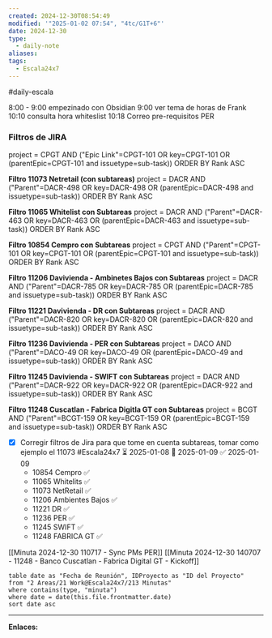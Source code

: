 ```yaml
---
created: 2024-12-30T08:54:49
modified: '"2025-01-02 07:54", "4tc/G1T+6"'
date: 2024-12-30
type:
  - daily-note
aliases: 
tags:
  - Escala24x7
---
```

#daily-escala 

8:00 - 9:00 empezinado con Obsidian
9:00 ver tema de horas de Frank
10:10 consulta hora whiteslist
10:18 Correo pre-requisitos PER


### Filtros de JIRA

project = CPGT AND ("Epic Link"=CPGT-101 OR key=CPGT-101 OR (parentEpic=CPGT-101 and issuetype=sub-task)) ORDER BY Rank ASC

**Filtro 11073 Netretail (con subtareas)**
project = DACR AND ("Parent"=DACR-498 OR key=DACR-498 OR (parentEpic=DACR-498 and issuetype=sub-task)) ORDER BY Rank ASC

**Filtro 11065  Whitelist con Subtareas**
project = DACR AND ("Parent"=DACR-463 OR key=DACR-463 OR (parentEpic=DACR-463 and issuetype=sub-task)) ORDER BY Rank ASC

**Filtro 10854 Cempro con Subtareas**
project = CPGT AND ("Parent"=CPGT-101 OR key=CPGT-101 OR (parentEpic=CPGT-101 and issuetype=sub-task)) ORDER BY Rank ASC

**Filtro 11206 Davivienda - Ambinetes Bajos con Subtareas**
project = DACR AND ("Parent"=DACR-785 OR key=DACR-785 OR (parentEpic=DACR-785 and issuetype=sub-task)) ORDER BY Rank ASC

**Filtro 11221 Davivienda - DR con Subtareas**
project = DACR AND ("Parent"=DACR-820 OR key=DACR-820 OR (parentEpic=DACR-820 and issuetype=sub-task)) ORDER BY Rank ASC

**Filtro 11236  Davivienda - PER con Subtareas**
project = DACO AND ("Parent"=DACO-49 OR key=DACO-49 OR (parentEpic=DACO-49 and issuetype=sub-task)) ORDER BY Rank ASC

**Filtro 11245 Davivienda - SWIFT con Subtareas**
project = DACR AND ("Parent"=DACR-922 OR key=DACR-922 OR (parentEpic=DACR-922 and issuetype=sub-task)) ORDER BY Rank ASC

**Filtro 11248 Cuscatlan - Fabrica Digitla GT con Subtareas**
project = BCGT AND ("Parent"=BCGT-159 OR key=BCGT-159 OR (parentEpic=BCGT-159 and issuetype=sub-task)) ORDER BY Rank ASC


- [x] Corregir filtros de Jira para que tome en cuenta subtareas, tomar como ejemplo el 11073 #Escala24x7 ⏳ 2025-01-08 📅 2025-01-09 ✅ 2025-01-09
	- 10854 Cempro ✅
	- 11065 Whitelits ✅
	- 11073 NetRetail ✅
	- 11206 Ambientes Bajos ✅
	- 11221 DR ✅
	- 11236 PER ✅
	- 11245 SWIFT ✅
	- 11248 FABRICA GT ✅


[[Minuta 2024-12-30 110717 - Sync PMs PER]]
[[Minuta 2024-12-30 140707 - 11248 - Banco Cuscatlan - Fabrica Digital GT - Kickoff]]


 ```dataview
table date as "Fecha de Reunión", IDProyecto as "ID del Proyecto"
from "2 Areas/21 Work@Escala24x7/213 Minutas"
where contains(type, "minuta")
where date = date(this.file.frontmatter.date)
sort date asc
```

--- 
 **Enlaces:**
